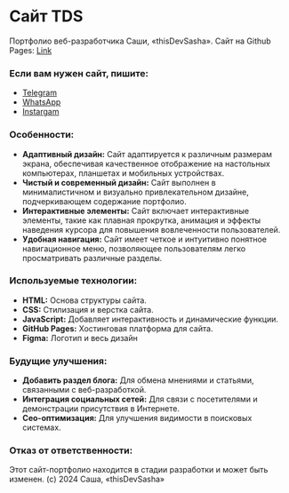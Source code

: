 # Сайт TDS

Портфолио веб-разработчика Саши, «thisDevSasha». Сайт на Github Pages: [Link](https://thisSasha.github.io/thisDevSashA)

### Если вам нужен сайт, пишите:
- [Telegram](https://t.me/thisDevSasha)
- [WhatsApp](https://wa.me/375336168468)
- [Instargam](https://www.instagram.com/this.d.sasha/)


### Особенности:

- **Адаптивный дизайн:** Сайт адаптируется к различным размерам экрана, обеспечивая качественное отображение на настольных компьютерах, планшетах и мобильных устройствах.
- **Чистый и современный дизайн:** Сайт выполнен в минималистичном и визуально привлекательном дизайне, подчеркивающем содержание портфолио.
- **Интерактивные элементы:** Сайт включает интерактивные элементы, такие как плавная прокрутка, анимация и эффекты наведения курсора для повышения вовлеченности пользователей.
- **Удобная навигация:** Сайт имеет четкое и интуитивно понятное навигационное меню, позволяющее пользователям легко просматривать различные разделы.

### Используемые технологии:

- **HTML:** Основа структуры сайта.
- **CSS:** Стилизация и верстка сайта.
- **JavaScript:** Добавляет интерактивность и динамические функции.
- **GitHub Pages:** Хостинговая платформа для сайта.
- **Figma:** Логотип и весь дизайн

### Будущие улучшения:

- **Добавить раздел блога:** Для обмена мнениями и статьями, связанными с веб-разработкой.
- **Интеграция социальных сетей:** Для связи с посетителями и демонстрации присутствия в Интернете.
- **Сео-оптимизация:** Для улучшения видимости в поисковых системах.

### Отказ от ответственности:

Этот сайт-портфолио находится в стадии разработки и может быть изменен.
(c) 2024 Саша, «thisDevSasha»